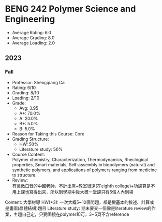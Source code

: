 # BENG 242 Polymer Science and Engineering
- Average Rating: 6.0
- Average Grading: 8.0
- Average Loading: 2.0
## 2023
### Fall
- Professor: Shengqiang Cai
- Rating: 6/10
- Grading: 8/10
- Loading: 2/10
- Grade:
  - Avg: 3.95
  - A+: 70.0%
  - A: 20.0%
  - B+: 5.0%
  - B: 5.0%
- Reason for Taking this Course: Core
- Grading Structure:
  - HW: 50%
  -  Literature study: 50%
- Course Content:  
Polymer chemistry, Characterization, Thermodynamics, Rheological properties, Smart materials, Self-assembly in biopolymers (natural) and synthetic polymers, and applications
of polymers ranging from medicine to structure. 
- Review:  
有微微口音的中國老師，不計出席+教室很遠(在eighth college)+功課算是不用上課也寫得出來，所以到學期中後大概一堂課只有5個人內到場

Content: 大學材導
HW(*3): 一次大概5~10個問題，都是蠻基本的敘述、計算或是畫圖(晶體結構)題目
Literature study: 期末要交一個像是literature review的作業，主題自己定，只要圍繞在polymer即可，3~5頁不含reference
